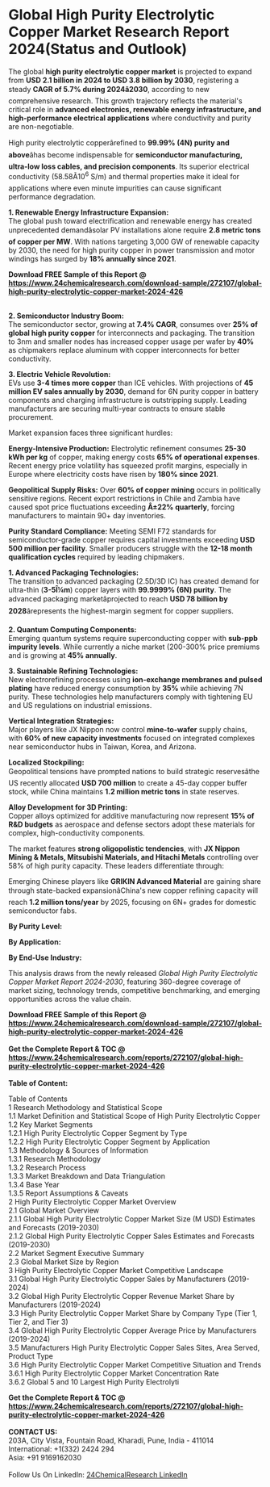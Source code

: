 <h1>Global High Purity Electrolytic Copper Market Research Report 2024(Status and Outlook)</h1><p>The global <strong>high purity electrolytic copper market</strong> is projected to expand from <strong>USD 2.1 billion in 2024 to USD 3.8 billion by 2030</strong>, registering a steady <strong>CAGR of 5.7% during 2024â2030</strong>, according to new comprehensive research. This growth trajectory reflects the material's critical role in <strong>advanced electronics, renewable energy infrastructure, and high-performance electrical applications</strong> where conductivity and purity are non-negotiable.</p><p>High purity electrolytic copperârefined to <strong>99.99% (4N) purity and above</strong>âhas become indispensable for <strong>semiconductor manufacturing, ultra-low loss cables, and precision components</strong>. Its superior electrical conductivity (58.58Ã10<sup>6</sup> S/m) and thermal properties make it ideal for applications where even minute impurities can cause significant performance degradation.</p><p><strong>1. Renewable Energy Infrastructure Expansion:</strong><br>
The global push toward electrification and renewable energy has created unprecedented demandâsolar PV installations alone require <strong>2.8 metric tons of copper per MW</strong>. With nations targeting 3,000 GW of renewable capacity by 2030, the need for high purity copper in power transmission and motor windings has surged by <strong>18% annually since 2021</strong>.</p><div><b>Download FREE Sample of this Report @ 
            <a href="https://www.24chemicalresearch.com/download-sample/272107/global-high-purity-electrolytic-copper-market-2024-426">
            https://www.24chemicalresearch.com/download-sample/272107/global-high-purity-electrolytic-copper-market-2024-426</a></b></div><br><p><strong>2. Semiconductor Industry Boom:</strong><br>
The semiconductor sector, growing at <strong>7.4% CAGR</strong>, consumes over <strong>25% of global high purity copper</strong> for interconnects and packaging. The transition to 3nm and smaller nodes has increased copper usage per wafer by <strong>40%</strong> as chipmakers replace aluminum with copper interconnects for better conductivity.</p><p><strong>3. Electric Vehicle Revolution:</strong><br>
EVs use <strong>3-4 times more copper</strong> than ICE vehicles. With projections of <strong>45 million EV sales annually by 2030</strong>, demand for 6N purity copper in battery components and charging infrastructure is outstripping supply. Leading manufacturers are securing multi-year contracts to ensure stable procurement.</p><p>Market expansion faces three significant hurdles:</p><p><strong>Energy-Intensive Production:</strong> Electrolytic refinement consumes <strong>25-30 kWh per kg</strong> of copper, making energy costs <strong>65% of operational expenses</strong>. Recent energy price volatility has squeezed profit margins, especially in Europe where electricity costs have risen by <strong>180% since 2021</strong>.</p><p><strong>Geopolitical Supply Risks:</strong> Over <strong>60% of copper mining</strong> occurs in politically sensitive regions. Recent export restrictions in Chile and Zambia have caused spot price fluctuations exceeding <strong>Â±22% quarterly</strong>, forcing manufacturers to maintain 90+ day inventories.</p><p><strong>Purity Standard Compliance:</strong> Meeting SEMI F72 standards for semiconductor-grade copper requires capital investments exceeding <strong>USD 500 million per facility</strong>. Smaller producers struggle with the <strong>12-18 month qualification cycles</strong> required by leading chipmakers.</p><p><strong>1. Advanced Packaging Technologies:</strong><br>
The transition to advanced packaging (2.5D/3D IC) has created demand for ultra-thin (<strong>3-5Î¼m</strong>) copper layers with <strong>99.9999% (6N) purity</strong>. The advanced packaging marketâprojected to reach <strong>USD 78 billion by 2028</strong>ârepresents the highest-margin segment for copper suppliers.</p><p><strong>2. Quantum Computing Components:</strong><br>
Emerging quantum systems require superconducting copper with <strong>sub-ppb impurity levels</strong>. While currently a niche market (200-300% price premiums and is growing at <strong>45% annually</strong>.</p><p><strong>3. Sustainable Refining Technologies:</strong><br>
New electrorefining processes using <strong>ion-exchange membranes and pulsed plating</strong> have reduced energy consumption by <strong>35%</strong> while achieving 7N purity. These technologies help manufacturers comply with tightening EU and US regulations on industrial emissions.</p><p><strong>Vertical Integration Strategies:</strong><br>
	Major players like JX Nippon now control <strong>mine-to-wafer</strong> supply chains, with <strong>60% of new capacity investments</strong> focused on integrated complexes near semiconductor hubs in Taiwan, Korea, and Arizona.</p><p><strong>Localized Stockpiling:</strong><br>
	Geopolitical tensions have prompted nations to build strategic reservesâthe US recently allocated <strong>USD 700 million</strong> to create a 45-day copper buffer stock, while China maintains <strong>1.2 million metric tons</strong> in state reserves.</p><p><strong>Alloy Development for 3D Printing:</strong><br>
	Copper alloys optimized for additive manufacturing now represent <strong>15% of R&amp;D budgets</strong> as aerospace and defense sectors adopt these materials for complex, high-conductivity components.</p><p>The market features <strong>strong oligopolistic tendencies</strong>, with <strong>JX Nippon Mining &amp; Metals, Mitsubishi Materials, and Hitachi Metals</strong> controlling over 58% of high purity capacity. These leaders differentiate through:</p><p>Emerging Chinese players like <strong>GRIKIN Advanced Material</strong> are gaining share through state-backed expansionâChina's new copper refining capacity will reach <strong>1.2 million tons/year</strong> by 2025, focusing on 6N+ grades for domestic semiconductor fabs.</p><p><strong>By Purity Level:</strong></p><p><strong>By Application:</strong></p><p><strong>By End-Use Industry:</strong></p><p>This analysis draws from the newly released <em>Global High Purity Electrolytic Copper Market Report 2024-2030</em>, featuring 360-degree coverage of market sizing, technology trends, competitive benchmarking, and emerging opportunities across the value chain.</p><div><b>Download FREE Sample of this Report @ 
            <a href="https://www.24chemicalresearch.com/download-sample/272107/global-high-purity-electrolytic-copper-market-2024-426">
            https://www.24chemicalresearch.com/download-sample/272107/global-high-purity-electrolytic-copper-market-2024-426</a></b></div><br><div><b>Get the Complete Report & TOC @ 
            <a href="https://www.24chemicalresearch.com/reports/272107/global-high-purity-electrolytic-copper-market-2024-426">
            https://www.24chemicalresearch.com/reports/272107/global-high-purity-electrolytic-copper-market-2024-426</a></b></div><br>
            <b>Table of Content:</b><p>Table of Contents<br />
1 Research Methodology and Statistical Scope<br />
1.1 Market Definition and Statistical Scope of High Purity Electrolytic Copper<br />
1.2 Key Market Segments<br />
1.2.1 High Purity Electrolytic Copper Segment by Type<br />
1.2.2 High Purity Electrolytic Copper Segment by Application<br />
1.3 Methodology & Sources of Information<br />
1.3.1 Research Methodology<br />
1.3.2 Research Process<br />
1.3.3 Market Breakdown and Data Triangulation<br />
1.3.4 Base Year<br />
1.3.5 Report Assumptions & Caveats<br />
2 High Purity Electrolytic Copper Market Overview<br />
2.1 Global Market Overview<br />
2.1.1 Global High Purity Electrolytic Copper Market Size (M USD) Estimates and Forecasts (2019-2030)<br />
2.1.2 Global High Purity Electrolytic Copper Sales Estimates and Forecasts (2019-2030)<br />
2.2 Market Segment Executive Summary<br />
2.3 Global Market Size by Region<br />
3 High Purity Electrolytic Copper Market Competitive Landscape<br />
3.1 Global High Purity Electrolytic Copper Sales by Manufacturers (2019-2024)<br />
3.2 Global High Purity Electrolytic Copper Revenue Market Share by Manufacturers (2019-2024)<br />
3.3 High Purity Electrolytic Copper Market Share by Company Type (Tier 1, Tier 2, and Tier 3)<br />
3.4 Global High Purity Electrolytic Copper Average Price by Manufacturers (2019-2024)<br />
3.5 Manufacturers High Purity Electrolytic Copper Sales Sites, Area Served, Product Type<br />
3.6 High Purity Electrolytic Copper Market Competitive Situation and Trends<br />
3.6.1 High Purity Electrolytic Copper Market Concentration Rate<br />
3.6.2 Global 5 and 10 Largest High Purity Electrolyti</p><div><b>Get the Complete Report & TOC @ 
            <a href="https://www.24chemicalresearch.com/reports/272107/global-high-purity-electrolytic-copper-market-2024-426">
            https://www.24chemicalresearch.com/reports/272107/global-high-purity-electrolytic-copper-market-2024-426</a></b></div><br><b>CONTACT US:</b><br>
            203A, City Vista, Fountain Road, Kharadi, Pune, India - 411014<br>
            International: +1(332) 2424 294<br>
            Asia: +91 9169162030 <br><br>
            Follow Us On LinkedIn: <a href="https://www.linkedin.com/company/24chemicalresearch/">24ChemicalResearch LinkedIn</a>